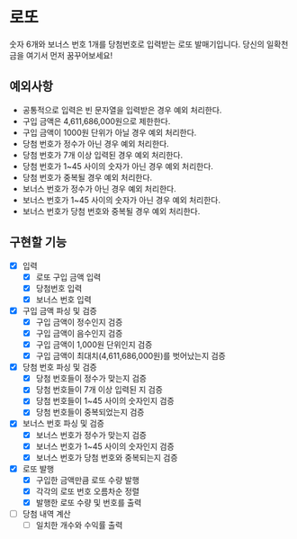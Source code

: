 # 로또

숫자 6개와 보너스 번호 1개를 당첨번호로 입력받는 로또 발매기입니다.
당신의 일확천금을 여기서 먼저 꿈꾸어보세요!

## 예외사항

* 공통적으로 입력은 빈 문자열을 입력받은 경우 예외 처리한다.
* 구입 금액은 4,611,686,000원으로 제한한다.
* 구입 금액이 1000원 단위가 아닐 경우 예외 처리한다.
* 당첨 번호가 정수가 아닌 경우 예외 처리한다.
* 당첨 번호가 7개 이상 입력된 경우 예외 처리한다.
* 당첨 번호가 1~45 사이의 숫자가 아닌 경우 예외 처리한다.
* 당첨 번호가 중복될 경우 예외 처리한다.
* 보너스 번호가 정수가 아닌 경우 예외 처리한다.
* 보너스 번호가 1~45 사이의 숫자가 아닌 경우 예외 처리한다.
* 보너스 번호가 당첨 번호와 중복될 경우 예외 처리한다.

## 구현할 기능

- [X] 입력
    - [X] 로또 구입 금액 입력
    - [X] 당첨번호 입력
    - [X] 보너스 번호 입력
- [X] 구입 금액 파싱 및 검증
    - [X] 구입 금액이 정수인지 검증
    - [X] 구입 금액이 음수인지 검증
    - [X] 구입 금액이 1,000원 단위인지 검증
    - [X] 구입 금액이 최대치(4,611,686,000원)를 벗어났는지 검증
- [X] 당첨 번호 파싱 및 검증
    - [X] 당첨 번호들이 정수가 맞는지 검증
    - [X] 당첨 번호들이 7개 이상 입력된 지 검증
    - [X] 당첨 번호들이 1~45 사이의 숫자인지 검증
    - [X] 당첨 번호들이 중복되었는지 검증
- [X] 보너스 번호 파싱 및 검증
    - [X] 보너스 번호가 정수가 맞는지 검증
    - [X] 보너스 번호가 1~45 사이의 숫자인지 검증
    - [X] 보너스 번호가 당첨 번호와 중복되는지 검증
- [X] 로또 발행
    - [X] 구입한 금액만큼 로또 수량 발행
    - [X] 각각의 로또 번호 오름차순 정렬
    - [X] 발행한 로또 수량 및 번호를 출력
- [ ] 당첨 내역 계산
    - [ ] 일치한 개수와 수익률 출력